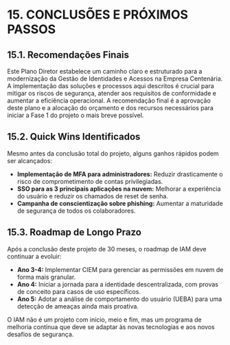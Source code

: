 # 15. CONCLUSÕES E PRÓXIMOS PASSOS

## 15.1. Recomendações Finais

Este Plano Diretor estabelece um caminho claro e estruturado para a modernização da Gestão de Identidades e Acessos na Empresa Centenária. A implementação das soluções e processos aqui descritos é crucial para mitigar os riscos de segurança, atender aos requisitos de conformidade e aumentar a eficiência operacional. A recomendação final é a aprovação deste plano e a alocação do orçamento e dos recursos necessários para iniciar a Fase 1 do projeto o mais breve possível.

## 15.2. Quick Wins Identificados

Mesmo antes da conclusão total do projeto, alguns ganhos rápidos podem ser alcançados:

*   **Implementação de MFA para administradores:** Reduzir drasticamente o risco de comprometimento de contas privilegiadas.
*   **SSO para as 3 principais aplicações na nuvem:** Melhorar a experiência do usuário e reduzir os chamados de reset de senha.
*   **Campanha de conscientização sobre phishing:** Aumentar a maturidade de segurança de todos os colaboradores.

## 15.3. Roadmap de Longo Prazo

Após a conclusão deste projeto de 30 meses, o roadmap de IAM deve continuar a evoluir:

*   **Ano 3-4:** Implementar CIEM para gerenciar as permissões em nuvem de forma mais granular.
*   **Ano 4:** Iniciar a jornada para a identidade descentralizada, com provas de conceito para casos de uso específicos.
*   **Ano 5:** Adotar a análise de comportamento do usuário (UEBA) para uma detecção de ameaças ainda mais proativa.

O IAM não é um projeto com início, meio e fim, mas um programa de melhoria contínua que deve se adaptar às novas tecnologias e aos novos desafios de segurança.
